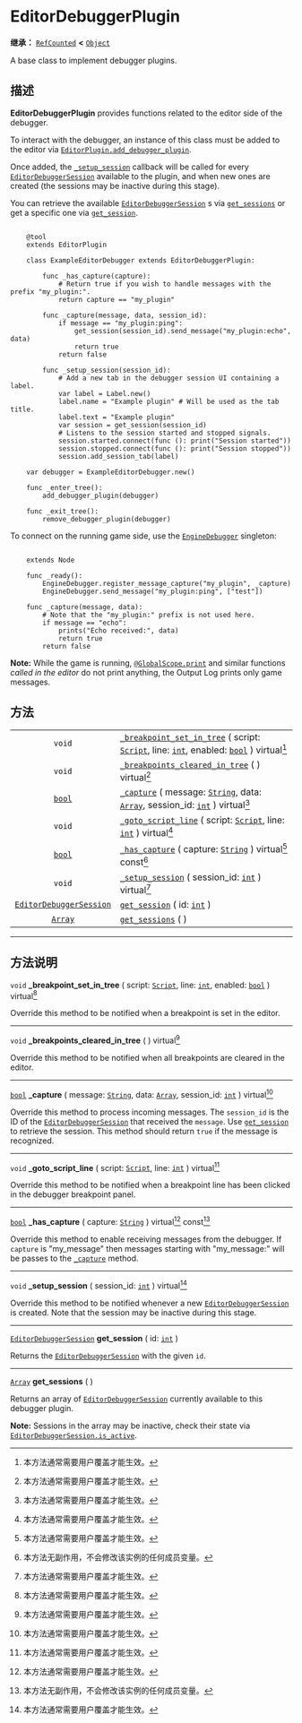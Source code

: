 <!-- ⚠ 请勿编辑本文件 ⚠ -->
<!-- 本文档使用脚本从 WeDot 引擎源码仓库生成。 -->
<!-- 生成脚本：https://github.com/WeDot-Engine/WeDot/tree/master/doc/tools/make_md.py； -->
<!-- 原文件：https://github.com/WeDot-Engine/WeDot/tree/master/doc/classes/EditorDebuggerPlugin.xml。 -->

<div id="_class_editordebuggerplugin"></div>

# EditorDebuggerPlugin

**继承：** [`RefCounted`](class_refcounted.md) **<** [`Object`](class_object.md)

A base class to implement debugger plugins.

## 描述

**EditorDebuggerPlugin** provides functions related to the editor side of the debugger.

To interact with the debugger, an instance of this class must be added to the editor via [`EditorPlugin.add_debugger_plugin`](class_editorplugin.md#class_editorplugin_method_add_debugger_plugin).

Once added, the [`_setup_session`](class_editordebuggerplugin.md#class_editordebuggerplugin_private_method__setup_session) callback will be called for every [`EditorDebuggerSession`](class_editordebuggersession.md) available to the plugin, and when new ones are created (the sessions may be inactive during this stage).

You can retrieve the available [`EditorDebuggerSession`](class_editordebuggersession.md) s via [`get_sessions`](class_editordebuggerplugin.md#class_editordebuggerplugin_method_get_sessions) or get a specific one via [`get_session`](class_editordebuggerplugin.md#class_editordebuggerplugin_method_get_session).



```gdscript

    @tool
    extends EditorPlugin
    
    class ExampleEditorDebugger extends EditorDebuggerPlugin:
    
        func _has_capture(capture):
            # Return true if you wish to handle messages with the prefix "my_plugin:".
            return capture == "my_plugin"
    
        func _capture(message, data, session_id):
            if message == "my_plugin:ping":
                get_session(session_id).send_message("my_plugin:echo", data)
                return true
            return false
    
        func _setup_session(session_id):
            # Add a new tab in the debugger session UI containing a label.
            var label = Label.new()
            label.name = "Example plugin" # Will be used as the tab title.
            label.text = "Example plugin"
            var session = get_session(session_id)
            # Listens to the session started and stopped signals.
            session.started.connect(func (): print("Session started"))
            session.stopped.connect(func (): print("Session stopped"))
            session.add_session_tab(label)
    
    var debugger = ExampleEditorDebugger.new()
    
    func _enter_tree():
        add_debugger_plugin(debugger)
    
    func _exit_tree():
        remove_debugger_plugin(debugger)
```



To connect on the running game side, use the [`EngineDebugger`](class_enginedebugger.md) singleton:



```gdscript

    extends Node
    
    func _ready():
        EngineDebugger.register_message_capture("my_plugin", _capture)
        EngineDebugger.send_message("my_plugin:ping", ["test"])
    
    func _capture(message, data):
        # Note that the "my_plugin:" prefix is not used here.
        if message == "echo":
            prints("Echo received:", data)
            return true
        return false
```



 **Note:** While the game is running, [`@GlobalScope.print`](class_@globalscope.md#class_@globalscope_method_print) and similar functions *called in the editor* do not print anything, the Output Log prints only game messages.





## 方法

|||
|:-:|:--|
| `void`                                                    | [`_breakpoint_set_in_tree`](class_editordebuggerplugin.md#class_editordebuggerplugin_private_method__breakpoint_set_in_tree) ( script: [`Script`](class_script.md), line: [`int`](class_int.md), enabled: [`bool`](class_bool.md) ) virtual[^virtual] |
| `void`                                                    | [`_breakpoints_cleared_in_tree`](class_editordebuggerplugin.md#class_editordebuggerplugin_private_method__breakpoints_cleared_in_tree) ( ) virtual[^virtual]                                                                                          |
| [`bool`](class_bool.md)                                   | [`_capture`](class_editordebuggerplugin.md#class_editordebuggerplugin_private_method__capture) ( message: [`String`](class_string.md), data: [`Array`](class_array.md), session_id: [`int`](class_int.md) ) virtual[^virtual]                         |
| `void`                                                    | [`_goto_script_line`](class_editordebuggerplugin.md#class_editordebuggerplugin_private_method__goto_script_line) ( script: [`Script`](class_script.md), line: [`int`](class_int.md) ) virtual[^virtual]                                               |
| [`bool`](class_bool.md)                                   | [`_has_capture`](class_editordebuggerplugin.md#class_editordebuggerplugin_private_method__has_capture) ( capture: [`String`](class_string.md) ) virtual[^virtual] const[^const]                                                                       |
| `void`                                                    | [`_setup_session`](class_editordebuggerplugin.md#class_editordebuggerplugin_private_method__setup_session) ( session_id: [`int`](class_int.md) ) virtual[^virtual]                                                                                    |
| [`EditorDebuggerSession`](class_editordebuggersession.md) | [`get_session`](class_editordebuggerplugin.md#class_editordebuggerplugin_method_get_session) ( id: [`int`](class_int.md) )                                                                                                                            |
| [`Array`](class_array.md)                                 | [`get_sessions`](class_editordebuggerplugin.md#class_editordebuggerplugin_method_get_sessions) ( )                                                                                                                                                    |

<!-- rst-class:: classref-section-separator -->

---

## 方法说明

<div id="_class_editordebuggerplugin_private_method__breakpoint_set_in_tree"></div>

`void` **_breakpoint_set_in_tree** ( script: [`Script`](class_script.md), line: [`int`](class_int.md), enabled: [`bool`](class_bool.md) ) virtual[^virtual]<div id="class_editordebuggerplugin_private_method__breakpoint_set_in_tree"></div>

Override this method to be notified when a breakpoint is set in the editor.

<!-- rst-class:: classref-item-separator -->

---

<div id="_class_editordebuggerplugin_private_method__breakpoints_cleared_in_tree"></div>

`void` **_breakpoints_cleared_in_tree** ( ) virtual[^virtual]<div id="class_editordebuggerplugin_private_method__breakpoints_cleared_in_tree"></div>

Override this method to be notified when all breakpoints are cleared in the editor.

<!-- rst-class:: classref-item-separator -->

---

<div id="_class_editordebuggerplugin_private_method__capture"></div>

[`bool`](class_bool.md) **_capture** ( message: [`String`](class_string.md), data: [`Array`](class_array.md), session_id: [`int`](class_int.md) ) virtual[^virtual]<div id="class_editordebuggerplugin_private_method__capture"></div>

Override this method to process incoming messages. The `session_id` is the ID of the [`EditorDebuggerSession`](class_editordebuggersession.md) that received the `message`. Use [`get_session`](class_editordebuggerplugin.md#class_editordebuggerplugin_method_get_session) to retrieve the session. This method should return `true` if the message is recognized.

<!-- rst-class:: classref-item-separator -->

---

<div id="_class_editordebuggerplugin_private_method__goto_script_line"></div>

`void` **_goto_script_line** ( script: [`Script`](class_script.md), line: [`int`](class_int.md) ) virtual[^virtual]<div id="class_editordebuggerplugin_private_method__goto_script_line"></div>

Override this method to be notified when a breakpoint line has been clicked in the debugger breakpoint panel.

<!-- rst-class:: classref-item-separator -->

---

<div id="_class_editordebuggerplugin_private_method__has_capture"></div>

[`bool`](class_bool.md) **_has_capture** ( capture: [`String`](class_string.md) ) virtual[^virtual] const[^const]<div id="class_editordebuggerplugin_private_method__has_capture"></div>

Override this method to enable receiving messages from the debugger. If `capture` is "my_message" then messages starting with "my_message:" will be passes to the [`_capture`](class_editordebuggerplugin.md#class_editordebuggerplugin_private_method__capture) method.

<!-- rst-class:: classref-item-separator -->

---

<div id="_class_editordebuggerplugin_private_method__setup_session"></div>

`void` **_setup_session** ( session_id: [`int`](class_int.md) ) virtual[^virtual]<div id="class_editordebuggerplugin_private_method__setup_session"></div>

Override this method to be notified whenever a new [`EditorDebuggerSession`](class_editordebuggersession.md) is created. Note that the session may be inactive during this stage.

<!-- rst-class:: classref-item-separator -->

---

<div id="_class_editordebuggerplugin_method_get_session"></div>

[`EditorDebuggerSession`](class_editordebuggersession.md) **get_session** ( id: [`int`](class_int.md) )<div id="class_editordebuggerplugin_method_get_session"></div>

Returns the [`EditorDebuggerSession`](class_editordebuggersession.md) with the given `id`.

<!-- rst-class:: classref-item-separator -->

---

<div id="_class_editordebuggerplugin_method_get_sessions"></div>

[`Array`](class_array.md) **get_sessions** ( )<div id="class_editordebuggerplugin_method_get_sessions"></div>

Returns an array of [`EditorDebuggerSession`](class_editordebuggersession.md) currently available to this debugger plugin.

 **Note:** Sessions in the array may be inactive, check their state via [`EditorDebuggerSession.is_active`](class_editordebuggersession.md#class_editordebuggersession_method_is_active).

[^virtual]: 本方法通常需要用户覆盖才能生效。
[^const]: 本方法无副作用，不会修改该实例的任何成员变量。
[^vararg]: 本方法除了能接受在此处描述的参数外，还能够继续接受任意数量的参数。
[^constructor]: 本方法用于构造某个类型。
[^static]: 调用本方法无需实例，可直接使用类名进行调用。
[^operator]: 本方法描述的是使用本类型作为左操作数的有效运算符。
[^bitfield]: 这个值是由下列位标志构成位掩码的整数。
[^void]: 无返回值。
